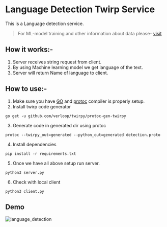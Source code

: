 # Language Detection Twirp Service

This is a Language detection service. 
> For ML-model training and other information about data please- [visit](https://github.com/AdiShirsath/Language-Detection)

## How it works:-
1. Server receives string request from client.
2. By using Machine learning model we get language of the text.
3. Server will return Name of language to client.



## How to use:-
1. Make sure you have [GO](https://golang.org/) and [protoc](https://github.com/protocolbuffers/protobuf/releases/latest) compiler is properly setup.
2. Install twirp code generator
 ```
 go get -u github.com/verloop/twirpy/protoc-gen-twirpy
 ```
3. Generate code in generated dir using protoc
 ```
 protoc --twirpy_out=generated --python_out=generated detection.proto
 ```
4. Install dependencies
```
pip install -r requirements.txt
```
5. Once we have all above setup run server.
```
python3 server.py
```
6. Check with local client
```
python3 client.py
```


## Demo
![language_detection](https://user-images.githubusercontent.com/75840165/131448104-d3ec0d37-7e3f-4ed6-9528-4d3144527013.gif)
